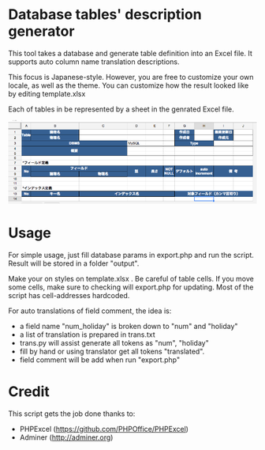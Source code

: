 Database tables' description generator
=====================================================

This tool takes a database and generate table definition into an Excel file.
It supports auto column name translation descriptions.

This focus is Japanese-style. However, you are free to customize your own locale, as well as the theme.
You can customize how the result looked like by editing template.xlsx

Each of tables in be represented by a sheet in the genrated Excel file.

![Template](/template.png?raw=true)

Usage
=====

For simple usage, just fill database params in export.php and run the script.
Result will be stored in a folder "output".

Make your on styles on template.xlsx . Be careful of table cells. If you move some cells, make sure to checking will export.php for updating. Most of the script has cell-addresses hardcoded.

For auto translations of field comment, the idea is:

* a field name "num_holiday" is broken down to "num" and "holiday"
* a list of translation is prepared in trans.txt
* trans.py will assist generate all tokens as "num", "holiday"
* fill by hand or using translator get all tokens "translated".
* field comment will be add when run "export.php"

Credit
======

This script gets the job done thanks to:

* PHPExcel (https://github.com/PHPOffice/PHPExcel)
* Adminer (http://adminer.org)